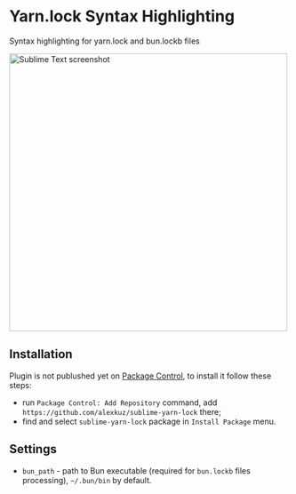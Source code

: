 # Yarn.lock Syntax Highlighting

Syntax highlighting for yarn.lock and bun.lockb files

<img src="https://user-images.githubusercontent.com/790659/147353018-1c15a015-b66a-4138-b484-325d23358e0b.png" width="500" alt="Sublime Text screenshot" />

## Installation

Plugin is not publushed yet on [Package Control](https://packagecontrol.io/), to install it follow these steps:

- run `Package Control: Add Repository` command, add `https://github.com/alexkuz/sublime-yarn-lock` there;
- find and select `sublime-yarn-lock` package in `Install Package` menu.

## Settings

- `bun_path` - path to Bun executable (required for `bun.lockb` files processing), `~/.bun/bin` by default.
